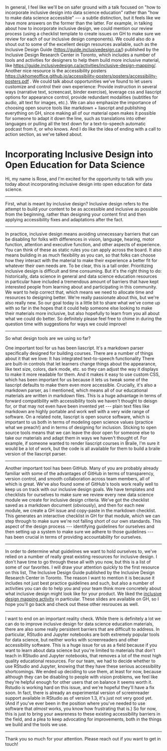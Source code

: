 In general, I feel like we'll be on safer ground with a talk focused on "how to incorporate inclusive design into data science education" rather than "how to make data science accessible" --- a subtle distinction, but it feels like we have more answers on the former than the latter.
For example, in talking about how to incorporate inclusive design, we could mention our review process (using a checklist template to create issues on GH to make sure we review for each of our inclusive design components).
We could also do a shout out to some of the excellent design resources available, such as the Inclusive Design Guide (https://guide.inclusivedesign.ca/) published by the Inclusive Design Research Center in Toronto, which includes a number of tools and activities for designers to help them build more inclusive material, like https://guide.inclusivedesign.ca/activities/inclusive-design-mapping/.
Another nice resource is the accessibility posters https://ukhomeoffice.github.io/accessibility-posters/posters/accessibility-posters.pdf .
We could talk about opportunities we've found to let users customize and control their own experience: Provide instruction in several ways (narrative text, screencast, binder exercise), leverage css and liascript options for appearance control, provide redundant modalities (subtitles for audio, alt text for images, etc.). We can also emphasize the importance of choosing open source tools like markdown + liascript and publishing everything on GH, since making all of our material open makes it possible for someone to adapt it down the line, such as translations into other languages or pulling all the text down for a text-to-speech automatic podcast from it, or who knows. And I do like the idea of ending with a call to action section, as we've talked about.

# Incorporating Inclusive Design into Open Education for Data Science

Hi, my name is Rose, and I'm excited for the opportunity to talk with you today about incorporating inclusive design into open education for data science.

---

First, what is meant by inclusive design? Inclusive design refers to the attempt to build your content to be as accessible and inclusive as possible from the beginning, rather than designing your content first and then applying accessibility fixes and adaptations after the fact.

---

In practice, inclusive design means avoiding unnecessary barriers that can be disabling for folks with differences in vision, language, hearing, motor function, attention and executive function, and other aspects of experience. You can think of these as static rules you can apply across the board.
It also means building in as much flexibility as you can, so that folks can choose how they interact with the material to make their experience a better fit for whatever their own needs are.
To be clear, this is a tall order. Prioritizing inclusive design is difficult and time consuming. But it's the right thing to do: historically, data science in general and data science education resources in particular have included a tremendous amount of barriers that have kept interested people from learning about and participating in this community. We want to help correct that, which means we need to allocate time and resources to designing better.
We're really passionate about this, but we're also really new. So our goal today is a little bit to share what we've come up with so far in the hopes that it could help someone else looking to make their materials more inclusive, but also hopefully to learn from you all about what we could do better. So definitely please feel free to chime in during the question time with suggestions for ways we could improve!

---

So what design tools are we using so far?

One important tool for us has been liascript. It's a markdown parser specifically designed for building courses. There are a number of things about it that we love:
It has integrated text-to-speech functionality
There are built-in controls that let learners change things about the appearance, like text size, colors, dark mode, etc. so they can adjust the way it displays to make it more readable for them.
And it makes it easy to use custom CSS, which has been important for us because it lets us tweak some of the liascript defaults to make them even more accessible.
Crucially, it's also a markdown parser, as I mentioned, which means all of our educational materials are written in markdown files. This is a huge advantage in terms of forward compatibility with accessibility tools we haven't thought to deisgn for, or that may not even have been invented yet --- plain text files like markdown are highly portable and work well with a very wide range of software.
On a related note, liascript is open source software, which is important to us both in terms of modeling open science values (practice what we preach!) and in terms of designing for inclusion. Sticking to open source tools means that we can leave the door open for someone else to take our materials and adapt them in ways we haven't thought of. For example, if someone wanted to render liascript courses in Braile, I'm sure it would be a lot of work, but the code is all available for them to build a braile version of the liascript parser.

---

Another important tool has been GitHub. Many of you are probably already familiar with some of the advantages of GitHub in terms of transparency, version control, and smooth collaboration across team members, all of which is great. We've also found some of GitHub's tools work really well to keep us on track with our inclusive design goals.
We have templates and checklists for ourselves to make sure we review every new data science module we create for inclusive design criteria. We've got the checklist saved as a markdown document (obviously), and then for each new module, we create a GH issue and copy-paste in the markdown checklist. This generates an interactive checklist in GH for that module, which we can step through to make sure we're not falling short of our own standards.
This aspect of the design process --- identifying guidelines for ourselves and then setting up a system to make sure we adhere to those guidelines --- has been crucial in terms of providing accountability for ourselves.

---

In order to determine what guidelines we want to hold ourselves to, we've relied on a number of really great existing resources for inclusive design. I don't have time to go through these all with you now, but this is a list of some of our favorites.
I will draw your attention quickly to the first resource on this list, The Inclusive Design Guide published by the Inclusive Design Research Center in Toronto. The reason I want to mention it is because it includes not just best practice guidelines and such, but also a number of activities you can do to help you and your team think more concretely about what inclusive design might look like for your product. We liked the [inclusive design mapping activity](https://guide.inclusivedesign.ca/activities/inclusive-design-mapping/) in particular.
These slides are available on GH, so I hope you'll go back and check out these other resrouces as well.

---

I want to end on an important reality check. While there is definitely a lot we can do to improve inclusive design for data science education materials, there are also some really persistent barriers that are difficult to address. In particular, RStudio and Jupyter notebooks are both extremely popular tools for data science, but neither works with screenreaders and other accessibility software. This is a huge issue for us as a field because if you want to learn about data science but you're limited to materials that don't teach in RStudio and Jupyter notebooks, that removes a lot of the most high quality educational resources. For our team, we had to decide whether to use RStudio and Jupyter, knowing that they have these serious accessibility shortcomings. We ended up deciding to use them, at least for now, because although they can be disabling to people with vision problems, we feel like they're helpful enough for other users that on balance it seems worth it.
Rstudio is working hard on this issue, and we're hopeful they'll have a fix soon. In fact, there is already an experimental version of screenreader support available in RStudio as of version 1.3, it's just not very good yet. (And if you've ever been in the position where you've needed to use software that *almost* works, you know how frustrating that is.) So for now, this is just to bring your awareness to these existing accessibility barriers in the field, and a plea to keep advocating for improvements, both in the things we build and the tools we use.

---

Thank you so much for your attention. Please reach out if you want to get in touch!
